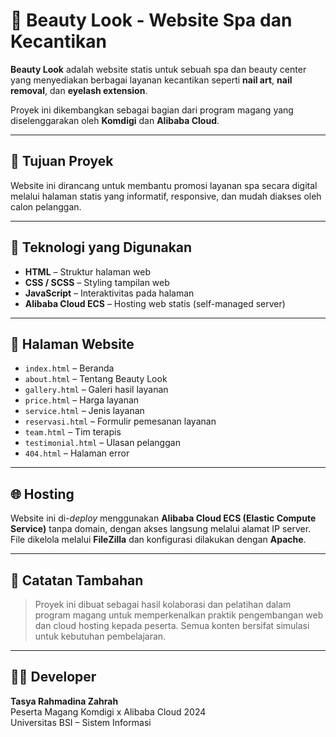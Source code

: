 # 🌸 Beauty Look - Website Spa dan Kecantikan

**Beauty Look** adalah website statis untuk sebuah spa dan beauty center yang menyediakan berbagai layanan kecantikan seperti **nail art**, **nail removal**, dan **eyelash extension**.

Proyek ini dikembangkan sebagai bagian dari program magang yang diselenggarakan oleh **Komdigi** dan **Alibaba Cloud**.

---

## 🧾 Tujuan Proyek

Website ini dirancang untuk membantu promosi layanan spa secara digital melalui halaman statis yang informatif, responsive, dan mudah diakses oleh calon pelanggan.

---

## 🔧 Teknologi yang Digunakan

- **HTML** – Struktur halaman web
- **CSS / SCSS** – Styling tampilan web
- **JavaScript** – Interaktivitas pada halaman
- **Alibaba Cloud ECS** – Hosting web statis (self-managed server)

---

## 📄 Halaman Website

- `index.html` – Beranda
- `about.html` – Tentang Beauty Look
- `gallery.html` – Galeri hasil layanan
- `price.html` – Harga layanan
- `service.html` – Jenis layanan
- `reservasi.html` – Formulir pemesanan layanan
- `team.html` – Tim terapis
- `testimonial.html` – Ulasan pelanggan
- `404.html` – Halaman error

---

## 🌐 Hosting

Website ini di-*deploy* menggunakan **Alibaba Cloud ECS (Elastic Compute Service)** tanpa domain, dengan akses langsung melalui alamat IP server. File dikelola melalui **FileZilla** dan konfigurasi dilakukan dengan **Apache**.

---

## 📌 Catatan Tambahan

> Proyek ini dibuat sebagai hasil kolaborasi dan pelatihan dalam program magang untuk memperkenalkan praktik pengembangan web dan cloud hosting kepada peserta. Semua konten bersifat simulasi untuk kebutuhan pembelajaran.

---

## 🧑‍💻 Developer

**Tasya Rahmadina Zahrah**  
Peserta Magang Komdigi x Alibaba Cloud 2024  
Universitas BSI – Sistem Informasi
